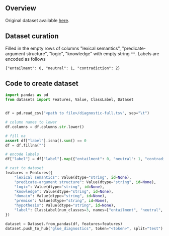 ## Overview
Original dataset available [here](https://gluebenchmark.com/diagnostics).


## Dataset curation
Filled in the empty rows of columns "lexical semantics", "predicate-argument structure", 
"logic", "knowledge" with empty string `""`.
Labels are encoded as follows

```
{"entailment": 0, "neutral": 1, "contradiction": 2}
```

## Code to create dataset

```python
import pandas as pd
from datasets import Features, Value, ClassLabel, Dataset


df = pd.read_csv("<path to file>/diagnostic-full.tsv", sep="\t")

# column names to lower
df.columns = df.columns.str.lower()

# fill na
assert df["label"].isna().sum() == 0
df = df.fillna("")

# encode labels
df["label"] = df["label"].map({"entailment": 0, "neutral": 1, "contradiction": 2})

# cast to dataset
features = Features({
    "lexical semantics": Value(dtype="string", id=None),
    "predicate-argument structure": Value(dtype="string", id=None),
    "logic": Value(dtype="string", id=None),
    "knowledge": Value(dtype="string", id=None),
    "domain": Value(dtype="string", id=None),
    "premise": Value(dtype="string", id=None),
    "hypothesis": Value(dtype="string", id=None),
    "label": ClassLabel(num_classes=3, names=["entailment", "neutral", "contradiction"]),
})

dataset = Dataset.from_pandas(df, features=features)
dataset.push_to_hub("glue_diagnostics", token="<token>", split="test")
```



